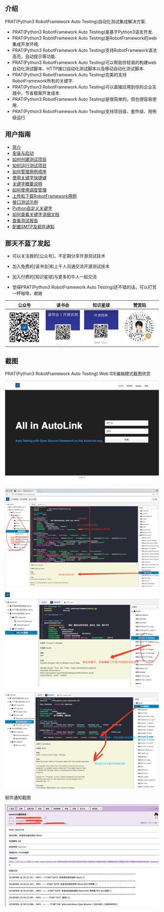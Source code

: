 ## 介绍

PRAT(Python3 RobotFramework Auto Testing)自动化测试集成解决方案.

- PRAT(Python3 RobotFramework Auto Testing)是基于Python3语言开发.
- PRAT(Python3 RobotFramework Auto Testing)是RobotFramework的web集成开发环境.
- PRAT(Python3 RobotFramework Auto Testing)支持RobotFramework语法高亮，自动提示等功能.
- PRAT(Python3 RobotFramework Auto Testing)可以帮助你轻易的构建web自动化测试脚本、HTTP接口自动化测试脚本以及移动自动化测试脚本.
- PRAT(Python3 RobotFramework Auto Testing)完美的支持RobotFramework所有的关键字.
- PRAT(Python3 RobotFramework Auto Testing)可以直接应用到你的企业实践中，节省框架开发成本.
- PRAT(Python3 RobotFramework Auto Testing)是很简单的，但也很容易使用.
- PRAT(Python3 RobotFramework Auto Testing)支持项目级、套件级、用例级运行

## 用户指南

- [简介](./docs/README.md)
- [安装与启动](./docs/安装与启动.md)
- [如何创建测试项目](./docs/如何创建测试项目.md)
- [如何运行测试项目](./docs/如何运行测试项目.md)
- [如何管理用例顺序](./docs/如何管理测试项目中用例顺序.md)
- [使用关键字快捷键](./docs/如何使用自动提示快捷输入关键字.md)
- [关键字概要说明](./docs/关键字概要说明.md)
- [如何使用调度管理](./docs/如何使用调度管理.md)
- [上传和下载RobotFramework用例](./docs/上传和下载RobotFramework用例.md)
- [接口测试示例](./docs/如何创建HTTP接口测试用例.md)
- [Python自定义关键字](./docs/如何调用Python自定义库.md)
- [如何查看关键字详细文档](./docs/如何查看关键字详细文档.md)
- [查看测试报告](./docs/查看测试报告.md)
- [配置SMTP及邮件通知](./docs/配置SMTP服务及邮件通知.md)

## 那天不蓝了发起

- 可以关注我的[公众号]，不定期分享开源测试技术

- 加入免费的[读书会]和上千人沟通交流开源测试技术

- 加入付费的[知识星球]与更多的牛人一起交流

- 觉得PRAT(Python3 RobotFramework Auto Testing)还不错的话，可以打赏一杯咖啡，谢谢

公众号|读书会|知识星球|赞赏码
---|---|---|---
![公众号](./auto/www/static/img/公众号.jpg)|![读书会](./auto/www/static/img/读书会.png)|![知识星球](./auto/www/static/img/开源优测.png)|![赞赏码](./auto/www/static/img/赞赏码.png)

## 截图

PRAT(Python3 RobotFramework Auto Testing) Web IDE编辑模式截图欣赏

![index](./auto/www/static/img/index.png)

![dashboard](./docs/img/dashboard_new.png)

![help](./docs/img/keyword_help.png)

![keyword](./docs/img/double_keyword.png)

邮件通知截图

![email](./docs/img/mail_report.png)
